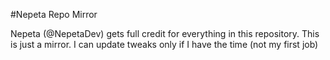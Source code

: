 #Nepeta Repo Mirror

Nepeta (@NepetaDev) gets full credit for everything in this repository. This is just a mirror. I can update tweaks only if I have the time (not my first job)
